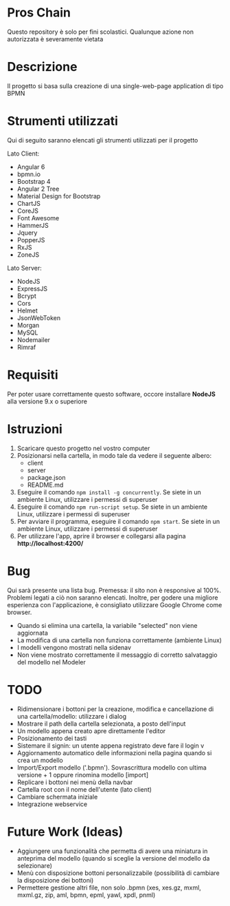 # Pros Chain #

Questo repository è solo per fini scolastici. Qualunque azione non autorizzata è severamente vietata

# Descrizione #

Il progetto si basa sulla creazione di una single-web-page application di tipo BPMN

# Strumenti utilizzati #

Qui di seguito saranno elencati gli strumenti utilizzati per il progetto

Lato Client:

* Angular 6
* bpmn.io
* Bootstrap 4
* Angular 2 Tree
* Material Design for Bootstrap
* ChartJS
* CoreJS
* Font Awesome
* HammerJS
* Jquery
* PopperJS
* RxJS
* ZoneJS

Lato Server:

* NodeJS
* ExpressJS
* Bcrypt
* Cors
* Helmet
* JsonWebToken
* Morgan
* MySQL
* Nodemailer
* Rimraf

# Requisiti #

Per poter usare correttamente questo software, occore installare **NodeJS** alla versione 9.x o superiore

# Istruzioni #

1. Scaricare questo progetto nel vostro computer
2. Posizionarsi nella cartella, in modo tale da vedere il seguente albero:
    * client
    * server
    * package.json
    * README.md
3. Eseguire il comando `npm install -g concurrently`. Se siete in un ambiente Linux, utilizzare i permessi di superuser
4. Eseguire il comando `npm run-script setup`. Se siete in un ambiente Linux, utilizzare i permessi di superuser
5. Per avviare il programma, eseguire il comando `npm start`. Se siete in un ambiente Linux, utilizzare i permessi di superuser
6. Per utilizzare l'app, aprire il browser e collegarsi alla pagina **http://localhost:4200/**

# Bug #

Qui sarà presente una lista bug. Premessa: il sito non è responsive al 100%. Problemi legati a ciò non saranno elencati. Inoltre, per godere una migliore esperienza con l'applicazione, è consigliato utilizzare Google Chrome come browser.

* Quando si elimina una cartella, la variabile "selected" non viene aggiornata
* La modifica di una cartella non funziona correttamente (ambiente Linux)
* I modelli vengono mostrati nella sidenav
* Non viene mostrato correttamente il messaggio di corretto salvataggio del modello nel Modeler

# TODO #

* Ridimensionare i bottoni per la creazione, modifica e cancellazione di una cartella/modello: utilizzare i dialog
* Mostrare il path della cartella selezionata, a posto dell'input
* Un modello appena creato apre direttamente l'editor
* Posizionamento dei tasti
* Sistemare il signin: un utente appena registrato deve fare il login v
* Aggiornamento automatico delle informazioni nella pagina quando si crea un modello
* Import/Export modello ('.bpmn'). Sovrascrittura modello con ultima versione + 1 oppure rinomina modello [import]
* Replicare i bottoni nei menù della navbar
* Cartella root con il nome dell'utente (lato client)
* Cambiare schermata iniziale
* Integrazione webservice

# Future Work (Ideas) #

* Aggiungere una funzionalità che permetta di avere una miniatura in anteprima del modello (quando si sceglie la versione del modello da selezionare)
* Menù con disposizione bottoni personalizzabile (possibilità di cambiare la disposizione dei bottoni)
* Permettere gestione altri file, non solo .bpmn (xes, xes.gz, mxml, mxml.gz, zip, aml, bpmn, epml, yawl, xpdl, pnml)